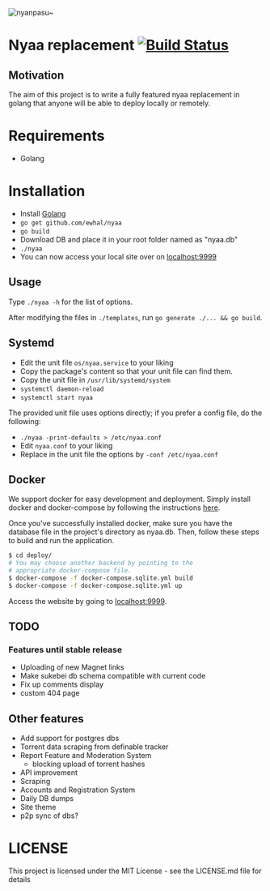 ![nyanpasu~](https://a.safe.moe/dNEEh.png)

# Nyaa replacement [![Build Status](https://travis-ci.org/ewhal/nyaa.svg?branch=master)](https://travis-ci.org/ewhal/nyaa)

## Motivation
The aim of this project is to write a fully featured nyaa replacement in golang
that anyone will be able to deploy locally or remotely.

# Requirements
* Golang

# Installation
* Install [Golang](https://golang.org/doc/install)
* `go get github.com/ewhal/nyaa`
* `go build`
* Download DB and place it in your root folder named as "nyaa.db"
* `./nyaa`
* You can now access your local site over on [localhost:9999](http://localhost:9999)

## Usage

Type `./nyaa -h` for the list of options.

After modifying the files in `./templates`, run `go generate ./... && go build`.

## Systemd

* Edit the unit file `os/nyaa.service` to your liking
* Copy the package's content so that your unit file can find them.
* Copy the unit file in `/usr/lib/systemd/system`
* `systemctl daemon-reload`
* `systemctl start nyaa`

The provided unit file uses options directly; if you prefer a config file, do the following:

* `./nyaa -print-defaults > /etc/nyaa.conf`
* Edit `nyaa.conf` to your liking
* Replace in the unit file the options by `-conf /etc/nyaa.conf`


## Docker

We support docker for easy development and deployment. Simply install docker and
docker-compose by following the instructions [here](https://docs.docker.com/engine/installation/linux/ubuntu/#install-using-the-repository).

Once you've successfully installed docker, make sure you have the database file
in the project's directory as nyaa.db. Then, follow these steps to build and run
the application.

```sh
$ cd deploy/
# You may choose another backend by pointing to the
# appropriate docker-compose file.
$ docker-compose -f docker-compose.sqlite.yml build
$ docker-compose -f docker-compose.sqlite.yml up 
```

Access the website by going to [localhost:9999](localhost:9999).

## TODO

### Features until stable release
* Uploading of new Magnet links
* Make sukebei db schema compatible with current code
* Fix up comments display
* custom 404 page
## Other features
* Add support for postgres dbs
* Torrent data scraping from definable tracker
* Report Feature and Moderation System
  * blocking upload of torrent hashes
* API improvement
* Scraping
* Accounts and Registration System
* Daily DB dumps
* Site theme
* p2p sync of dbs?

# LICENSE
This project is licensed under the MIT License - see the LICENSE.md file for details
